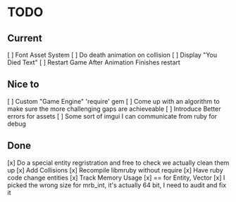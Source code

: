 # TODO

## Current

[ ] Font Asset System
[ ] Do death animation on collision
[ ] Display "You Died Text"
[ ] Restart Game After Animation Finishes restart

## Nice to

[ ] Custom "Game Engine" 'require' gem
[ ] Come up with an algorithm to make sure the more challenging gaps are achieveable
[ ] Introduce Better errors for assets
[ ] Some sort of imgui I can communicate from ruby for debug

## Done

[x] Do a special entity regristration and free to check we actually clean them up
[x] Add Collisions
[x] Recompile libmruby without require
[x] Have ruby code change entities
[x] Track Memory Usage
[x] == for Entity, Vector
[x] I picked the wrong size for mrb_int, it's actually 64 bit, I need to audit and fix it
